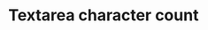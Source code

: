 ---
layout: pattern
categories: [patterns, text-input]
title: Textarea character count
type: [detail-page]
permalink: /patterns/character-count/textarea-character-count/
overview: Character count helps users know how much text they can enter when there is a limit on the number of characters.
description: |
    Character count helps users know how much text they can enter when there is a limit on the number of characters. This functions just like the [text input](/patterns/character-count/) put works on text area fields.
    
usa-link: "https://designsystem.digital.gov/components/character-count/"

counter:
    title: Sample text input
    desc: Description of text input field
    count: 50
    type: textarea
    ### type options: textarea, input
yml: |
  
  counter:
    title: Sample text input
    desc: Description of text input field
    count: 50
    ### character count limit
    type: textarea
    ### type options: textarea, input

jekyll: |

  "{% include patterns/character-count/character-count-jk.md %}"
#spec:

### Paths to view design and code... 
## designimg: can be used to show an image of the design until a coded version can be created. The htmlpath & csspath should be located in the pattens folder. Read more about creating coded components in /docs/creating-patterns 
# designimg: 
htmlpath: patterns/character-count/character-count-textarea.md
csspath: patterns/character-count/index.scss
---